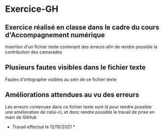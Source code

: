 # Exercice-GH

## Exercice réalisé en classe dans le cadre du cours d'Accompagnement numérique
Insertion d'un fichier texte contenant des erreurs afin de rendre possible la contribution des camarades

## Plusieurs fautes visibles dans le fichier texte
Fautes d'ortographe visibles au sein de ce fichier texte

## Améliorations attendues au vu des erreurs 
Les erreurs contenues dans ce fichier texte sont là pour rendre possible une amélioration de celui-ci, et donc rendre possible le travail de prise en main de GitHub
* Travail effectué le 12/10/2021 *
